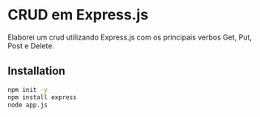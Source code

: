 # CRUD em Express.js

Elaborei um crud utilizando Express.js com os principais verbos Get, Put, Post e Delete. 

## Installation

```bash
npm init -y
npm install express
node app.js
```
